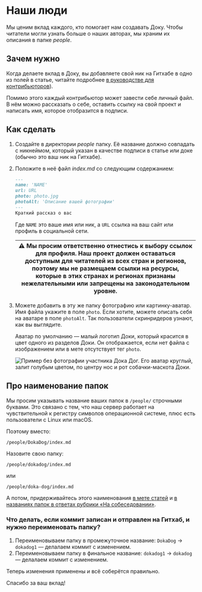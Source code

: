 # Наши люди

Мы ценим вклад каждого, кто помогает нам создавать Доку. Чтобы читатели могли узнать больше о наших авторах, мы храним их описания в папке _people_.

## Зачем нужно

Когда делаете вклад в Доку, вы добавляете свой ник на Гитхабе в одно из полей в статье, читайте подробнее [в руководстве для контрибьюторов](../docs/contributing.md)).

Помимо этого каждый контрибьютор может завести себе личный файл. В нём можно рассказать о себе, оставить ссылку на свой проект и написать имя, которое отобразится в подписи.

## Как сделать

1. Создайте в директории _people_ папку. Её название должно совпадать с никнеймом, который указан в качестве подписи в статье или доке (обычно это ваш ник на Гитхабе).
1. Положите в неё файл _index.md_ со следующим содержанием:

    ```markdown
    ---
    name: 'NAME'
    url: URL
    photo: photo.jpg
    photoAlt: 'Описание вашей фотографии'
    ---
    Краткий рассказ о вас
    ```

    Где `NAME` это ваше имя или ник, а `URL` ссылка на ваш сайт или профиль в социальной сети.

    | ⚠️ Мы просим ответственно отнестись к выбору ссылок для профиля. Наш проект должен оставаться доступным для читателей из всех стран и регионов, поэтому мы не размещаем ссылки на ресурсы, которые в этих странах и регионах признаны нежелательными или запрещены на законодательном уровне.|
    | --- |

1. Можете добавить в эту же папку фотографию или картинку-аватар. Имя файла укажите в поле `photo`. Если хотите, можете описать себя на аватаре в поле `photoAlt`. Так пользователи скринридеров узнают, как вы выглядите.

    Аватар по умолчанию — малый логотип Доки, который красится в цвет одного из разделов Доки. Он отображается, если нет файла с изображением или в мете отсутствует тег `photo`.

    ![Пример без фотографии участника Дока Дог. Его аватар круглый, залит голубым цветом, по центру нос и рот собачки-маскота Доки.](images/people.png)

## Про наименование папок

Мы просим указывать название ваших папок в `/people/` строчными буквами. Это связано с тем, что наш сервер работает на чувствительной к регистру символов операционной системе, плюс есть пользователи с Linux или macOS.

Поэтому вместо:

```
/people/DokaDog/index.md
```

Назовите свою папку:

```
/people/dokadog/index.md
```

или

```
/people/doka-dog/index.md
```

А потом, придерживайтесь этого наименования [в мете статей](contributing.md#из-чего-состоит-статья) и [в названиях папок в ответах рубрики «На собеседовании»](contributing.md#из-чего-состоит-статья).

### Что делать, если коммит записан и отправлен на Гитхаб, и нужно переименовать папку?

1. Переименовываем папку в промежуточное название: `DokaDog` -> `dokadog1` — делалаем коммит с изменением.
1. Переименовываем папку в финальное название: `dokadog1` -> `dokadog` — делалаем коммит с изменением.

Теперь изменения применены и всё соберётся правильно.

Спасибо за ваш вклад!
